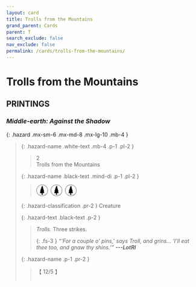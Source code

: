 ```yaml
---
layout: card
title: Trolls from the Mountains
grand_parent: Cards
parent: T
search_exclude: false
nav_exclude: false
permalink: /cards/trolls-from-the-mountains/
---
```


# Trolls from the Mountains


## PRINTINGS


### _Middle-earth: Against the Shadow_

{: .hazard .mx-sm-6 .mx-md-8 .mx-lg-10 .mb-4 }
> {: .hazard-name .white-text .mb-4 .p-1 .pl-2 }
> > <div class="hazard-mp">2</div>
> > <div class="card-name">Trolls from the Mountains</div>
>
> {: .hazard-name .black-text .mind-di .p-1 .pl-2 }
> > ![](/assets/images/wilderness.svg)&ensp;![](/assets/images/wilderness.svg)&ensp;![](/assets/images/wilderness.svg)
>
> {: .hazard-classification .pr-2 }
> Creature
>
> {: .hazard-text .black-text .p-2 }
> > _Trolls._ Three strikes.  
> > 
> > {: .fs-3 } 
> > _“‘For a couple o’ pins,’ says Troll, and grins... ‘I'll eat thee too, and gnaw thy shins.’”_ ***---&#65279;LotRI*** 
>
> {: .hazard-name .p-1 .pr-2 }
> > <div class="card-shield">【 12/5 】</div>
> > <div class="card-corruption">&nbsp;</div>


